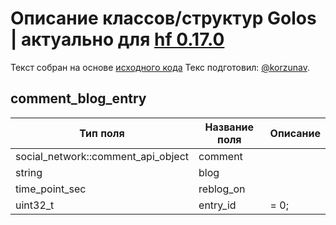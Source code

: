 # Описание классов/структур Golos | актуально для [hf 0.17.0](https://github.com/GolosChain/golos/releases/tag/v0.17.0)
Текст собран на основе [исходного кода](https://github.com/GolosChain/golos/tree/master/plugins/follow/include/golos/plugins/follow/follow_api_object.hpp)
Текс подготовил: [@korzunav](https://golos.io/@korzunav).
## comment_blog_entry


|Тип поля|Название поля|Описание|
|--------|-------------|--------|
|social_network::comment_api_object|comment||
|string|blog||
|time_point_sec|reblog_on||
|uint32_t|entry_id|= 0;|
